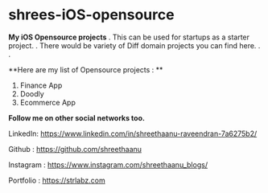 # shrees-iOS-opensource

**My iOS Opensource projects**
.
This can be used for startups as a starter project. 
.
There would be variety of Diff domain projects you can find here. 
.
.

**Here are my list of Opensource projects : **

1. Finance App
2. Doodly
3. Ecommerce App


**Follow me on other social networks too.**

LinkedIn: https://www.linkedin.com/in/shreethaanu-raveendran-7a6275b2/

Github : https://github.com/shreethaanu

Instagram : https://www.instagram.com/shreethaanu_blogs/

Portfolio : https://strlabz.com
